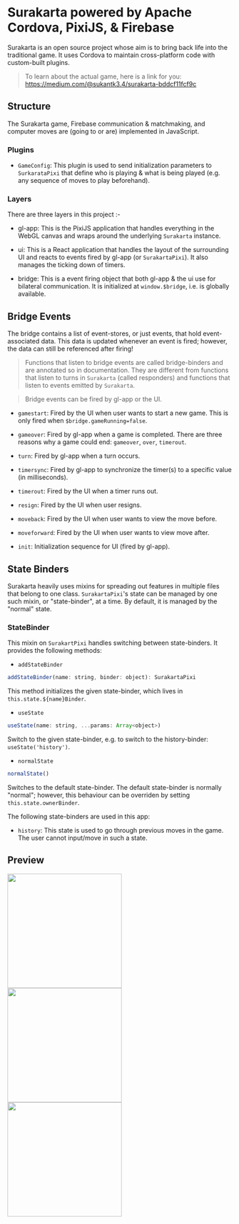 # Surakarta powered by Apache Cordova, PixiJS, & Firebase

Surakarta is an open source project whose aim is to bring back life into the traditional game. It uses Cordova to maintain cross-platform code with custom-built plugins.

> To learn about the actual game, here is a link for you: https://medium.com/@sukantk3.4/surakarta-bddcf11fcf9c

## Structure

The Surakarta game, Firebase communication & matchmaking, and computer moves are (going to or are) implemented in JavaScript.

### Plugins

* `GameConfig`: This plugin is used to send initialization parameters to `SurkarataPixi` that define who is playing & what is being played (e.g. any sequence of moves to play beforehand).

### Layers

There are three layers in this project :-

* gl-app: This is the PixiJS application that handles everything in the WebGL canvas and wraps around the underlying `Surakarta` instance.

* ui: This is a React application that handles the layout of the surrounding UI and reacts to events fired by gl-app (or `SurakartaPixi`). It also manages the ticking down of timers.

* bridge: This is a event firing object that both gl-app & the ui use for bilateral communication. It is initialized at `window.$bridge`, i.e. is globally available.

## Bridge Events

The bridge contains a list of event-stores, or just events, that hold event-associated data. This data is updated whenever an event is fired; however, the data can still be referenced after firing!

> Functions that listen to bridge events are called bridge-binders and are annotated so in documentation. They are different from functions that listen to turns in `Surakarta` (called responders) and functions that listen to events emitted by `Surakarta`.

> Bridge events can be fired by gl-app or the UI.

* `gamestart`: Fired by the UI when user wants to start a new game. This is only fired when `$bridge.gameRunning=false`.

* `gameover`: Fired by gl-app when a game is completed. There are three reasons why a game could end: `gameover`, `over`, `timerout`.

* `turn`: Fired by gl-app when a turn occurs.

* `timersync`: Fired by gl-app to synchronize the timer(s) to a specific value (in milliseconds).

* `timerout`: Fired by the UI when a timer runs out.

* `resign`: Fired by the UI when user resigns.

* `moveback`: Fired by the UI when user wants to view the move before.

* `moveforward`: Fired by the UI when user wants to view move after.

* `init`: Initialization sequence for UI (fired by gl-app).

## State Binders

Surakarta heavily uses mixins for spreading out features in multiple files that belong to one class. `SurakartaPixi`'s state can be managed by one such mixin, or "state-binder", at a time. By default, it is managed by the "normal" state.

### StateBinder

This mixin on `SurakartPixi` handles switching between state-binders. It provides the following methods:

* `addStateBinder`

```js
addStateBinder(name: string, binder: object): SurakartaPixi
```

This method initializes the given state-binder, which lives in `this.state.${name}Binder`.

* `useState`

```js
useState(name: string, ...params: Array<object>)
```

Switch to the given state-binder, e.g. to switch to the history-binder: `useState('history')`.

* `normalState`

```js
normalState()
```

Switches to the default state-binder. The default state-binder is normally "normal"; however, this behaviour can be overriden by setting `this.state.ownerBinder`.

The following state-binders are used in this app:

* `history`: This state is used to go through previous moves in the game. The user cannot input/move in such a state.

## Preview
<p>
  <img src="https://i.ibb.co/KF6jcP6/Screenshot-1578363934.png" width="256" />
  <img src="https://i.ibb.co/kBVQ1GZ/Screenshot-1578708270.png" width="256" />
  <img src="https://i.ibb.co/4PR0SN9/Screenshot-1578971224.png" width="256" />
</p>
